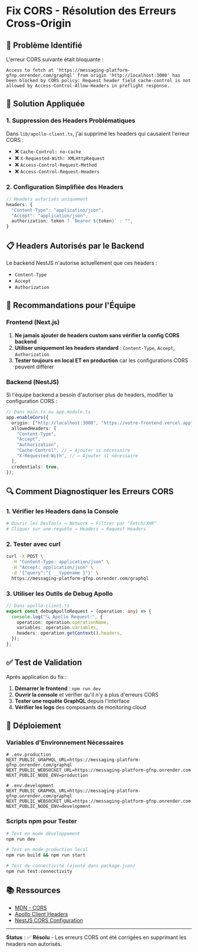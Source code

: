 # Fix CORS - Résolution des Erreurs Cross-Origin

## 🚨 Problème Identifié

L'erreur CORS suivante était bloquante :

```
Access to fetch at 'https://messaging-platform-gfnp.onrender.com/graphql' from origin 'http://localhost:3000' has been blocked by CORS policy: Request header field cache-control is not allowed by Access-Control-Allow-Headers in preflight response.
```

## 🔧 Solution Appliquée

### 1. Suppression des Headers Problématiques

Dans `lib/apollo-client.ts`, j'ai supprimé les headers qui causaient l'erreur CORS :

- ❌ `Cache-Control: no-cache`
- ❌ `X-Requested-With: XMLHttpRequest`
- ❌ `Access-Control-Request-Method`
- ❌ `Access-Control-Request-Headers`

### 2. Configuration Simplifiée des Headers

```typescript
// Headers autorisés uniquement
headers: {
  "Content-Type": "application/json",
  "Accept": "application/json",
  authorization: token ? `Bearer ${token}` : "",
}
```

## 📋 Headers Autorisés par le Backend

Le backend NestJS n'autorise actuellement que ces headers :

- `Content-Type`
- `Accept`
- `Authorization`

## 🎯 Recommandations pour l'Équipe

### Frontend (Next.js)

1. **Ne jamais ajouter de headers custom sans vérifier la config CORS backend**
2. **Utiliser uniquement les headers standard** : `Content-Type`, `Accept`, `Authorization`
3. **Tester toujours en local ET en production** car les configurations CORS peuvent différer

### Backend (NestJS)

Si l'équipe backend a besoin d'autoriser plus de headers, modifier la configuration CORS :

```typescript
// Dans main.ts ou app.module.ts
app.enableCors({
  origin: ["http://localhost:3000", "https://votre-frontend.vercel.app"],
  allowedHeaders: [
    "Content-Type",
    "Accept",
    "Authorization",
    "Cache-Control", // ← Ajouter si nécessaire
    "X-Requested-With", // ← Ajouter si nécessaire
  ],
  credentials: true,
});
```

## 🔍 Comment Diagnostiquer les Erreurs CORS

### 1. Vérifier les Headers dans la Console

```bash
# Ouvrir les DevTools → Network → Filtrer par "Fetch/XHR"
# Cliquer sur une requête → Headers → Request Headers
```

### 2. Tester avec curl

```bash
curl -X POST \
  -H "Content-Type: application/json" \
  -H "Accept: application/json" \
  -d '{"query":"{ __typename }"}' \
  https://messaging-platform-gfnp.onrender.com/graphql
```

### 3. Utiliser les Outils de Debug Apollo

```typescript
// Dans apollo-client.ts
export const debugApolloRequest = (operation: any) => {
  console.log("🔍 Apollo Request:", {
    operation: operation.operationName,
    variables: operation.variables,
    headers: operation.getContext().headers,
  });
};
```

## ✅ Test de Validation

Après application du fix :

1. **Démarrer le frontend** : `npm run dev`
2. **Ouvrir la console** et vérifier qu'il n'y a plus d'erreurs CORS
3. **Tester une requête GraphQL** depuis l'interface
4. **Vérifier les logs** des composants de monitoring cloud

## 🚀 Déploiement

### Variables d'Environnement Nécessaires

```env
# .env.production
NEXT_PUBLIC_GRAPHQL_URL=https://messaging-platform-gfnp.onrender.com/graphql
NEXT_PUBLIC_WEBSOCKET_URL=https://messaging-platform-gfnp.onrender.com
NEXT_PUBLIC_NODE_ENV=production

# .env.development
NEXT_PUBLIC_GRAPHQL_URL=https://messaging-platform-gfnp.onrender.com/graphql
NEXT_PUBLIC_WEBSOCKET_URL=https://messaging-platform-gfnp.onrender.com
NEXT_PUBLIC_NODE_ENV=development
```

### Scripts npm pour Tester

```bash
# Test en mode développement
npm run dev

# Test en mode production local
npm run build && npm run start

# Test de connectivité (ajouté dans package.json)
npm run test:connectivity
```

## 📚 Ressources

- [MDN - CORS](https://developer.mozilla.org/fr/docs/Web/HTTP/CORS)
- [Apollo Client Headers](https://www.apollographql.com/docs/react/networking/advanced-http-networking/)
- [NestJS CORS Configuration](https://docs.nestjs.com/security/cors)

---

**Status** : ✅ **Résolu** - Les erreurs CORS ont été corrigées en supprimant les headers non autorisés.
